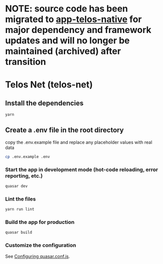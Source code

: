 
# NOTE: source code has been migrated to [app-telos-native](https://github.com/telosnetwork/app-telos-native) for major dependency and framework updates and will no longer be maintained (archived) after transition 

# Telos Net (telos-net)

## Install the dependencies
```bash
yarn
```

## Create a .env file in the root directory
copy the .env.example file and replace any placeholder values with real data
```bash
cp .env.example .env
```

### Start the app in development mode (hot-code reloading, error reporting, etc.)
```bash
quasar dev
```

### Lint the files
```bash
yarn run lint
```

### Build the app for production
```bash
quasar build
```

### Customize the configuration
See [Configuring quasar.conf.js](https://quasar.dev/quasar-cli/quasar-conf-js).

